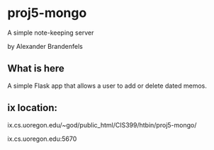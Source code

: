 # proj5-mongo
A simple note-keeping server

by Alexander Brandenfels

## What is here
A simple Flask app that allows a user to add or delete dated memos.

## ix location:
ix.cs.uoregon.edu/~god/public_html/CIS399/htbin/proj5-mongo/

ix.cs.uoregon.edu:5670

